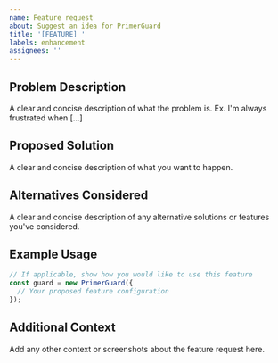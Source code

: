 ```yaml
---
name: Feature request
about: Suggest an idea for PrimerGuard
title: '[FEATURE] '
labels: enhancement
assignees: ''
---
```


## Problem Description

A clear and concise description of what the problem is. Ex. I'm always frustrated when [...]

## Proposed Solution

A clear and concise description of what you want to happen.

## Alternatives Considered

A clear and concise description of any alternative solutions or features you've considered.

## Example Usage

```javascript
// If applicable, show how you would like to use this feature
const guard = new PrimerGuard({
  // Your proposed feature configuration
});
```

## Additional Context

Add any other context or screenshots about the feature request here.
